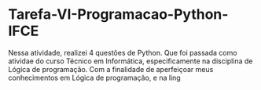 # Tarefa-VI-Programacao-Python-IFCE
Nessa atividade, realizei 4 questões de Python. Que foi passada como atividae do curso Técnico em Informática, especificamente na disciplina de Lógica de programação. Com a finalidade de aperfeiçoar meus conhecimentos em Lógica de programação, e na ling
